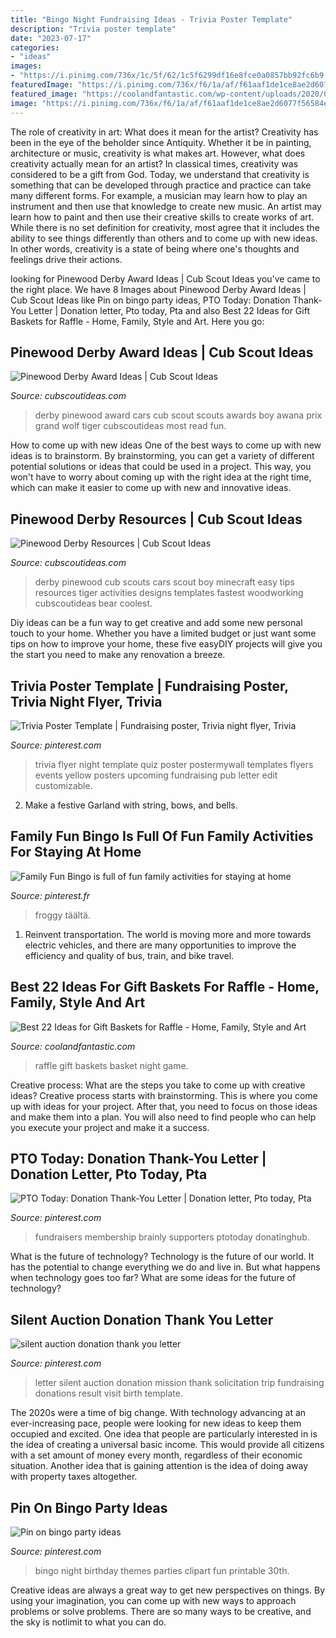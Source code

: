 ```yaml
---
title: "Bingo Night Fundraising Ideas - Trivia Poster Template"
description: "Trivia poster template"
date: "2023-07-17"
categories:
- "ideas"
images:
- "https://i.pinimg.com/736x/1c/5f/62/1c5f6299df16e8fce0a0857bb92fc6b9.jpg"
featuredImage: "https://i.pinimg.com/736x/f6/1a/af/f61aaf1de1ce8ae2d6077f56584e4f11.jpg"
featured_image: "https://coolandfantastic.com/wp-content/uploads/2020/02/ideas-for-gift-baskets-for-raffle-fresh-family-game-night-raffle-basket-of-ideas-for-gift-baskets-for-raffle-scaled.jpg"
image: "https://i.pinimg.com/736x/f6/1a/af/f61aaf1de1ce8ae2d6077f56584e4f11.jpg"
---
```



The role of creativity in art: What does it mean for the artist?
Creativity has been in the eye of the beholder since Antiquity. Whether it be in painting, architecture or music, creativity is what makes art. However, what does creativity actually mean for an artist? In classical times, creativity was considered to be a gift from God. Today, we understand that creativity is something that can be developed through practice and practice can take many different forms. For example, a musician may learn how to play an instrument and then use that knowledge to create new music. An artist may learn how to paint and then use their creative skills to create works of art. While there is no set definition for creativity, most agree that it includes the ability to see things differently than others and to come up with new ideas. In other words, creativity is a state of being where one's thoughts and feelings drive their actions.

	

		
looking for Pinewood Derby Award Ideas | Cub Scout Ideas you've came to the right place. We have 8 Images about Pinewood Derby Award Ideas | Cub Scout Ideas like Pin on bingo party ideas, PTO Today: Donation Thank-You Letter | Donation letter, Pto today, Pta and also Best 22 Ideas for Gift Baskets for Raffle - Home, Family, Style and Art. Here you go:
		
    
## Pinewood Derby Award Ideas | Cub Scout Ideas

<img loading=lazy src="https://cubscoutideas.com/wp-content/uploads/2014/02/pinewood-derby-award-ideas.jpg" onerror="this.onerror=null;this.src='https://tse3.mm.bing.net/th?id=OIP.3gfg6mlSvu1tZhprCIEszwHaLF&amp;pid=15.1';" alt="Pinewood Derby Award Ideas | Cub Scout Ideas">

_Source: cubscoutideas.com_

>derby pinewood award cars cub scout scouts awards boy awana prix grand wolf tiger cubscoutideas most read fun. 

	

How to come up with new ideas
One of the best ways to come up with new ideas is to brainstorm. By brainstorming, you can get a variety of different potential solutions or ideas that could be used in a project. This way, you won't have to worry about coming up with the right idea at the right time, which can make it easier to come up with new and innovative ideas.

    
## Pinewood Derby Resources | Cub Scout Ideas

<img loading=lazy src="http://cubscoutideas.com/wp-content/uploads/2014/01/pinewood-derby-tips.jpg" onerror="this.onerror=null;this.src='https://tse1.mm.bing.net/th?id=OIP.lOiR2sEqB9toADEB7Vxq4gHaLG&amp;pid=15.1';" alt="Pinewood Derby Resources | Cub Scout Ideas">

_Source: cubscoutideas.com_

>derby pinewood cub scouts cars scout boy minecraft easy tips resources tiger activities designs templates fastest woodworking cubscoutideas bear coolest. 

	

Diy ideas can be a fun way to get creative and add some new personal touch to your home. Whether you have a limited budget or just want some tips on how to improve your home, these five easyDIY projects will give you the start you need to make any renovation a breeze.

    
## Trivia Poster Template | Fundraising Poster, Trivia Night Flyer, Trivia

<img loading=lazy src="https://i.pinimg.com/736x/f6/1a/af/f61aaf1de1ce8ae2d6077f56584e4f11.jpg" onerror="this.onerror=null;this.src='https://tse2.mm.bing.net/th?id=OIP.ftNbG6jHBSh6ECTj1Ij6cAHaJm&amp;pid=15.1';" alt="Trivia Poster Template | Fundraising poster, Trivia night flyer, Trivia">

_Source: pinterest.com_

>trivia flyer night template quiz poster postermywall templates flyers events yellow posters upcoming fundraising pub letter edit customizable. 

	

2. Make a festive Garland with string, bows, and bells.

    
## Family Fun Bingo Is Full Of Fun Family Activities For Staying At Home

<img loading=lazy src="https://i.pinimg.com/736x/63/45/37/6345374c78b6208376e16194e0b72968.jpg" onerror="this.onerror=null;this.src='https://tse3.mm.bing.net/th?id=OIP.OD7_yLcHSgNxWQnQRRzaYAHaJ4&amp;pid=15.1';" alt="Family Fun Bingo is full of fun family activities for staying at home">

_Source: pinterest.fr_

>froggy täältä. 

	

1) Reinvent transportation. The world is moving more and more towards electric vehicles, and there are many opportunities to improve the efficiency and quality of bus, train, and bike travel. 

    
## Best 22 Ideas For Gift Baskets For Raffle - Home, Family, Style And Art

<img loading=lazy src="https://coolandfantastic.com/wp-content/uploads/2020/02/ideas-for-gift-baskets-for-raffle-fresh-family-game-night-raffle-basket-of-ideas-for-gift-baskets-for-raffle-scaled.jpg" onerror="this.onerror=null;this.src='https://tse4.mm.bing.net/th?id=OIP.x4IgpXyrYUAjsuxwycTJ5QHaLv&amp;pid=15.1';" alt="Best 22 Ideas for Gift Baskets for Raffle - Home, Family, Style and Art">

_Source: coolandfantastic.com_

>raffle gift baskets basket night game. 

	

Creative process: What are the steps you take to come up with creative ideas?
Creative process starts with brainstorming. This is where you come up with ideas for your project. After that, you need to focus on those ideas and make them into a plan. You will also need to find people who can help you execute your project and make it a success.

    
## PTO Today: Donation Thank-You Letter | Donation Letter, Pto Today, Pta

<img loading=lazy src="https://i.pinimg.com/736x/7b/b0/78/7bb078fb288f8e837697aa713eef210e.jpg" onerror="this.onerror=null;this.src='https://tse3.mm.bing.net/th?id=OIP.Y8qKb7kVZZdUkuVFB7_BMwHaLG&amp;pid=15.1';" alt="PTO Today: Donation Thank-You Letter | Donation letter, Pto today, Pta">

_Source: pinterest.com_

>fundraisers membership brainly supporters ptotoday donatinghub. 

	

What is the future of technology?
Technology is the future of our world. It has the potential to change everything we do and live in. But what happens when technology goes too far? What are some ideas for the future of technology?

    
## Silent Auction Donation Thank You Letter

<img loading=lazy src="https://i.pinimg.com/736x/1c/5f/62/1c5f6299df16e8fce0a0857bb92fc6b9.jpg" onerror="this.onerror=null;this.src='https://tse2.mm.bing.net/th?id=OIP.b10cUPnymplb7NosuT5kxQHaKo&amp;pid=15.1';" alt="silent auction donation thank you letter">

_Source: pinterest.com_

>letter silent auction donation mission thank solicitation trip fundraising donations result visit birth template. 

	

The 2020s were a time of big change. With technology advancing at an ever-increasing pace, people were looking for new ideas to keep them occupied and excited. One idea that people are particularly interested in is the idea of creating a universal basic income. This would provide all citizens with a set amount of money every month, regardless of their economic situation. Another idea that is gaining attention is the idea of doing away with property taxes altogether.

    
## Pin On Bingo Party Ideas

<img loading=lazy src="https://i.pinimg.com/736x/35/89/00/3589003ec5529556971333c379b8c9bd--bingo-party.jpg" onerror="this.onerror=null;this.src='https://tse1.mm.bing.net/th?id=OIP.rFVLI8qhTIe7NkQAiEOdXQCYEs&amp;pid=15.1';" alt="Pin on bingo party ideas">

_Source: pinterest.com_

>bingo night birthday themes parties clipart fun printable 30th. 

	

Creative ideas are always a great way to get new perspectives on things. By using your imagination, you can come up with new ways to approach problems or solve problems. There are so many ways to be creative, and the sky is notlimit to what you can do.


